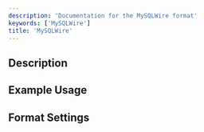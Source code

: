 ```yaml
---
description: 'Documentation for the MySQLWire format'
keywords: ['MySQLWire']
title: 'MySQLWire'
---
```


## Description 

## Example Usage 

## Format Settings 

